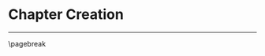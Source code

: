 # Chapter Creation

* * * * * * * * * * * * * * * * * * * * * * * * * * * * * * * * * * * * * * * *

\pagebreak
